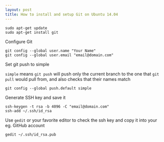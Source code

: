 ```yaml
---
layout: post
title: How to install and setup Git on Ubuntu 14.04
---
```


```
sudo apt-get update
sudo apt-get install git
```

<!--more-->

Configure Git

```
git config --global user.name "Your Name"
git config --global user.email "email@domain.com"
```

Set git push to simple

`simple` means `git push` will push only the current branch to the one that `git pull` would pull from, and also checks that their names match

```
git config --global push.default simple
```

Generate SSH key and save it

```
ssh-keygen -t rsa -b 4096 -C "email@domain.com"
ssh-add ~/.ssh/id_rsa
```

Use `gedit` or your favorite editor to check the ssh key and copy it into your eg. GitHub account

```
gedit ~/.ssh/id_rsa.pub
```